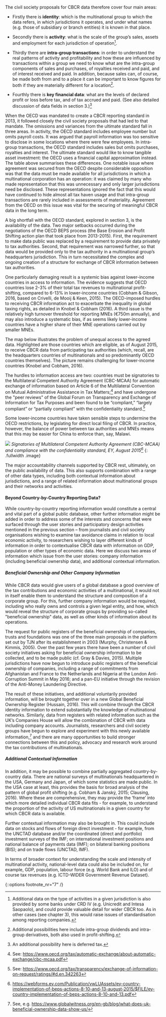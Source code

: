The civil society proposals for CBCR data therefore cover four main areas:

* Firstly there is **identity**: which is the multinational group to which the data refers, in which jurisdictions it operates, and under what names (e.g. those of subsidiary or branch entities) it is known in that place.

* Secondly there is **activity**: what is the scale of the group’s sales, assets and employment for each jurisdiction of operation[^28].

* Thirdly there are **intra-group transactions**: in order to understand the real patterns of activity and profitability and how these are influenced by transactions within a group we need to know what are the intra-group components of sales and purchases, of royalties received and paid, and of interest received and paid. In addition, because sales can, of course, be made both from and to a place it can be important to know figures for both if they are materially different for a location[^29].

* Fourthly there is **key financial data**: what are the levels of declared profit or loss before tax, and of tax accrued and paid. (See also detailed discussion of data fields in section 3.)[^30]

When the OECD was mandated to create a CBCR reporting standard in 2013, it followed closely the civil society proposals that had led to that mandate. The omissions and variances from the ultimate standard fall in three areas. In activity, the OECD standard includes employee number but omits payroll costs. It was argued that payroll information was too sensitive to disclose in some locations where there were few employees. In intra-group transactions, the OECD standard includes sales but omits purchases, royalties and interest. The ultimate standard would like to know tangible asset investment: the OECD uses a financial capital approximation instead. The table above summarises these differences. One notable issue where agreement was secured from the OECD despite considerable opposition was that the data must be made available for all jurisdictions in which a multinational corporation has an operation: it was claimed by many who made representation that this was unnecessary and only larger jurisdictions need be disclosed. These representations ignored the fact that this would have continued to hide almost all tax haven usage and that intra-group transactions are rarely included in assessments of materiality. Agreement from the OECD on this issue was vital for the securing of meaningful CBCR data in the long term.

A big shortfall with the OECD standard, explored in section 3, is the availability of the data. Two major setbacks occurred during the negotiations of the OECD BEPS process (the Base Erosion and Profit Shifting action plan that took place from 2013-2015). First, the requirement to make data public was replaced by a requirement to provide data privately to tax authorities. Second, that requirement was narrowed further, so that data would be provided only to the tax authority in a multinational group’s headquarters jurisdiction. This in turn necessitated the complex and ongoing creation of a structure for exchange of CBCR information between tax authorities.

One particularly damaging result is a systemic bias against lower-income countries in access to  information. The evidence suggests that OECD countries lose 2-3% of their total tax revenues to multinational profit-shifting, compared to 6-13% in lower-income countries (Cobham & Gibson, 2016, based on Crivelli, de Mooij & Keen, 2015). The OECD-imposed hurdles to receiving CBCR information act to exacerbate the inequality in global taxing rights, as detailed in Knobel & Cobham (2016). A third issue is the relatively high turnover threshold for reporting MNEs (€750m annually), and may also introduce a systematic bias, if as seems likely lower-income countries have a higher share of their MNE operations carried out by smaller MNEs.

The map below illustrates the problem of unequal access to the agreed data. Highlighted are those countries which are eligible, as of August 2015, to receive CBCR data from participating tax authorities (which, recall, are the headquarters countries of multinationals and so predominantly OECD countries themselves). The picture remains challenging for lower-income countries (Knobel and Cobham, 2016).

The hurdles to information access are two: countries must be signatories to the Multilateral Competent Authority Agreement (CBC-MCAA) for automatic exchange of information based on Article 6 of the Multilateral Convention on Mutual Administrative Assistance in Tax Matters;[^5] and have undergone the "peer reviews" of the Global Forum on Transparency and Exchange of Information for Tax Purposes and been found to be “compliant,” “largely compliant” or “partially compliant” with the confidentiality standard.[^6]

Some lower-income countries have taken sensible steps to undermine the OECD restrictions, by legislating for direct local filing of CBCR. In practice, however, the balance of power between tax authorities and MNEs means that this may be easier for China to enforce than, say, Malawi.

[![](signatories.svg)](signatories.svg) *Signatories of Multilateral Competent Authority Agreement (CBC-MCAA) and compliance with the confidentiality standard, EY, August 2015[^7]*
{: .fullwidth .image}

The major accountability channels supported by CBCR rest, ultimately, on the public availability of data. This also supports combination with a range of other data types, including both contextual information about jurisdictions, and a range of related information about multinational groups and their networks and activities.

#### Beyond Country-by-Country Reporting Data?

While country-by-country reporting information would constitute a central and vital part of a global public database, other further information might be added in order to address some of the interests and concerns that were surfaced through the user stories and participatory design activities mentioned in the previous section – from journalists and civil society organisations wishing to examine tax avoidance claims in relation to local economic activity, to researchers wishing to layer different kinds of information in order to contextualise CBCR data with information on GDP, population or other types of economic data. Here we discuss two areas of information which issue from the user stories: company information (including beneficial ownership data), and additional contextual information.

##### Beneficial Ownership and Other Company Information

While CBCR data would give users of a global database a good overview of the tax contributions and economic activities of a multinational, it would not in itself enable them to understand the structure and composition of a corporate group. For this, further company information would be required, including who really owns and controls a given legal entity, and how, which would reveal the structure of corporate groups by providing so-called "beneficial ownership" data, as well as other kinds of information about its operations.

The request for public registers of the beneficial ownership of companies, trusts and foundations was one of the three main proposals in the platform set out by TJN after its establishment in 2003 (Murphy, Christensen & Kimmis, 2005). Over the past few years there have been a number of civil society initiatives asking for beneficial ownership information to be collected, and to be made public (cf. Gray & Davies, 2015). Multiple jurisdictions have now begun to introduce public registers of the beneficial ownership of companies, including a range of commitments from Afghanistan and France to the Netherlands and Nigeria at the London Anti-Corruption Summit in May 2016; and a pan-EU initiative through the revision of the Anti-Money Laundering Directive.

The result of these initiatives, and additional voluntarily provided information, will be brought together over in a new Global Beneficial Ownership Register (Hussain, 2016). This will combine through the CBCR identity information to extend substantially the knowledge of multinational networks. Similarly, data from registers with related information such as the UK’s Companies House will allow the combination of CBCR with data including company accounts. Journalists, researchers and civil society groups have begun to explore and experiment with this newly available information,[^8] and there are many opportunities to build stronger connections between this and policy, advocacy and research work around the tax contributions of multinationals.

##### Additional Contextual Information

In addition, it may be possible to combine partially aggregated country-by-country data. There are national surveys of multinationals headquartered in the USA, Germany and Japan, of which some statistics are made public. In the USA case at least, this provides the basis for broad analysis of the pattern of global profit shifting (e.g. Cobham & Janský, 2015; Clausing, 2016). Where these are comprehensive, they may provide the ‘frame’ into which more detailed individual CBCR data fits - for example, to understand the proportion of the activity of US multinationals in a given country for which CBCR data is available.

Further contextual information may also be brought in. This could include data on stocks and flows of foreign direct investment - for example, from the UNCTAD database and/or the coordinated (direct and portfolio) investment surveys of the IMF; on international investment positions and national balance of payments data (IMF); on bilateral banking positions (BIS); and on trade flows (UNCTAD, IMF).

In terms of broader context for understanding the scale and intensity of multinational activity, national-level data could also be included on, for example, GDP, population, labour force (e.g. World Bank and ILO) and of course tax revenues (e.g. ICTD-WIDER Government Revenue Dataset).

{::options footnote_nr="7" /}

[^5]: See: https://www.oecd.org/tax/automatic-exchange/about-automatic-exchange/cbc-mcaa.pdf
[^6]: See: https://www.oecd.org/tax/transparency/exchange-of-information-on-request/ratings/#d.en.342263
[^7]:  https://webforms.ey.com/Publication/vwLUAssets/ey-country-implementation-of-beps-actions-8-10-and-13-august-2015/$FILE/ey-country-implementation-of-beps-actions-8-10-and-13.pdf
[^8]: See, e.g. https://www.globalwitness.org/en-gb/blog/what-does-uk-beneficial-ownership-data-show-us/
[^28]: Additional data on the type of activities in a given jurisdiction is also provided by some banks under CRD IV (e.g. Unicredit and Intesa Saopaolo), and could provide valuable detail for wider CBCR too. As in other cases (see chapter 3), this would raise issues of standardisation among reporting companies.
[^29]: Additional possibilities here include intra-group dividends and intra-group derivatives, both also used in profit-shifting.
[^30]: An additional possibility here is deferred tax.
